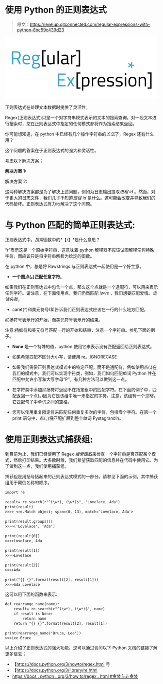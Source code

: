 # 使用 Python 的正则表达式

> 原文：<https://levelup.gitconnected.com/regular-expressions-with-python-8bc59c439d23>

![](img/0ca6ec9ae06c9a5abe1dfdfb669cabf5.png)

正则表达式在处理文本数据时提供了灵活性。

Regex(正则表达式)只是一个对字符串模式表示的文本的搜索查询。对一段文本进行搜索时，您在正则表达式中指定的任何模式都将作为搜索结果返回。

你可能想知道，在 python 中已经有几个操作字符串的*方法*了，Regex 还有什么用？

这个问题的答案在于正则表达式的强大和灵活性。

考虑以下解决方案；

**解决方案 1:**

解决方案 2:

这两种解决方案都是为了解决上述问题，例如为日志输出提取*进程 id* 。然而，对于更大的日志文件，我们几乎不知道*进程 id* 是什么。这可能会改变并导致我们的代码破坏。正则表达式有力地解决了这个问题。

# 与 Python 匹配的简单正则表达式:

正则表达式中，*搜索*函数中的*【r】*是什么意思？

“r”表示这是一个原始字符串，这意味着 python 解释器不应该试图解释任何特殊字符，而应该只是将字符串解析为给定的函数。

在 python 中，总是将 Rawstrings 与正则表达式一起使用是一个好主意。

*   **一个圆点(。)匹配任意字符**。

如果我们在正则表达式中包含一个点，那么这个点就是一个通配符，可以用来表示任何字符。请注意，在下面使用点，我们仍然匹配 *lwve* ，我们想要匹配爱情。*史诗失败*。

*   caret(^)和美元符号($)告诉我们正则表达式应该在一行的什么地方匹配。

抑扬符号表示行的开始，而美元符号表示行的结束。

注意:扬抑符和美元符号匹配一行的开始和结束，注意一个字符串。参见下面的例子。

*   **None** 是一个特殊的值，python 使用它来表示没有匹配返回给正则表达式。

*   如果希望匹配不区分大小写，请使用 re。IGNORECASE

*   如果我们需要正则表达式模式中的特定匹配，而不是通配符，例如使用点(.)在我们的模式中，我们可以实现字符类，例如，我们如何匹配单词 Python 并在匹配中允许小写和大写字母“P”。有几种方法可以做到这一点。

*   在字符类中添加抑扬符将返回不在指定组中的匹配字符。在下面的例子中，匹配返回一个点(。)因为它是该组中唯一未指定的字符。注意，该组有一个*空格*，它匹配句子中单词之间的空格。

*   您可以使用重复限定符来匹配任何重复多次的字符，包括零个字符。在第一个 print 语句中，点(。)将匹配扩展到整个单词 Pystagrandin。

# 使用正则表达式捕获组:

到目前为止，我们已经使用了 Regex *搜索函数*来检查一个字符串是否匹配某个模式，然后打印结果。大多数时候，我们希望获取匹配的信息并在代码中使用它。为了做到这一点，我们使用捕获组。

捕获组是用括号括起来的正则表达式模式的一部分。请参见下面的示例，其中捕获组用于颠倒名称的顺序。

```
import re

result= re.search(r"^(\w*), (\w*)$", "Lovelace, Ada")
print(result)
>>>> <re.Match object; span=(0, 13), match='Lovelace, Ada'>

print(result.groups())
>>>>('Lovelace', 'Ada')

print(result[0])
>>>>Lovelace, Ada

print(result[1])
>>>>Lovelace

print(result[2])
>>>>Ada

print("{} {}".format(result[2], result[1]))
>>>>Ada Lovelace
```

这可以用下面的函数来表示:

```
def rearrange_name(name):
    result= re.search(r"^(\w*), (\w*)$", name)
    if result is None:
        return name
    return "{} {}".format(result[2], result[1])

print(rearrange_name("Bruce, Lee"))
>>>Lee Bruce
```

以上介绍了正则表达式的强大功能。您可以通过访问以下 Python 文档的链接了解更多信息；

*   【https://docs.python.org/3/howto/regex.html 号
*   【https://docs.python.org/3/library/re.html 
*   [https://docs . python . org/3/how to/regex . html #贪婪与非贪婪](https://docs.python.org/3/howto/regex.html#greedy-versus-non-greedy)